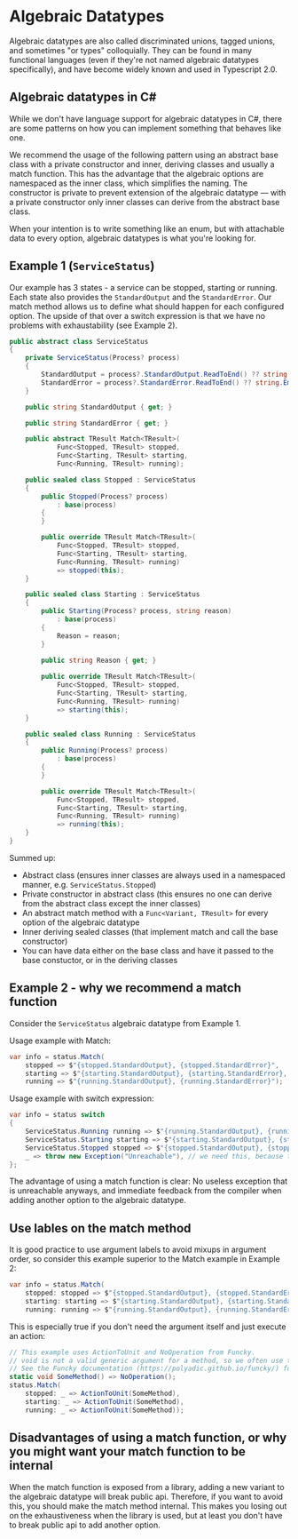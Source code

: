 # Algebraic Datatypes

Algebraic datatypes are also called discriminated unions, tagged unions, and sometimes "or types" colloquially. 
They can be found in many functional languages (even if they're not named algebraic datatypes specifically), and have become widely known and used in Typescript 2.0.

## Algebraic datatypes in C#

While we don't have language support for algebraic datatypes in C#, there are some patterns on how you can implement something that behaves like one.

We recommend the usage of the following pattern using an abstract base class with a private constructor and inner, deriving classes and usually a match function.
This has the advantage that the algebraic options are namespaced as the inner class, which simplifies the naming.
The constructor is private to prevent extension of the algebraic datatype — with a private constructor only inner classes can derive from the abstract base class.


When your intention is to write something like an enum, but with attachable data to every option, algebraic datatypes is what you're looking for.

## Example 1 (`ServiceStatus`)

Our example has 3 states - a service can be stopped, starting or running. Each state also provides the `StandardOutput` and the `StandardError`.
Our match method allows us to define what should happen for each configured option.
The upside of that over a switch expression is that we have no problems with exhaustability (see Example 2).

```csharp
public abstract class ServiceStatus
{
    private ServiceStatus(Process? process)
    {
        StandardOutput = process?.StandardOutput.ReadToEnd() ?? string.Empty;
        StandardError = process?.StandardError.ReadToEnd() ?? string.Empty;
    }

    public string StandardOutput { get; }

    public string StandardError { get; }

    public abstract TResult Match<TResult>(
            Func<Stopped, TResult> stopped,
            Func<Starting, TResult> starting,
            Func<Running, TResult> running);

    public sealed class Stopped : ServiceStatus
    {
        public Stopped(Process? process)
            : base(process)
        {
        }

        public override TResult Match<TResult>(
            Func<Stopped, TResult> stopped,
            Func<Starting, TResult> starting,
            Func<Running, TResult> running)
            => stopped(this);
    }

    public sealed class Starting : ServiceStatus
    {
        public Starting(Process? process, string reason)
            : base(process)
        {
            Reason = reason;
        }
		
		public string Reason { get; }

        public override TResult Match<TResult>(
            Func<Stopped, TResult> stopped,
            Func<Starting, TResult> starting,
            Func<Running, TResult> running)
            => starting(this);
    }

    public sealed class Running : ServiceStatus
    {
        public Running(Process? process)
            : base(process)
        {
        }

        public override TResult Match<TResult>(
            Func<Stopped, TResult> stopped,
            Func<Starting, TResult> starting,
            Func<Running, TResult> running)
            => running(this);
    }
}
```

Summed up:
- Abstract class (ensures inner classes are always used in a namespaced manner, e.g. `ServiceStatus.Stopped`)
- Private constructor in abstract class (this ensures no one can derive from the abstract class except the inner classes)
- An abstract match method with a `Func<Variant, TResult>` for every option of the algebraic datatype
- Inner deriving sealed classes (that implement match and call the base constructor)
- You can have data either on the base class and have it passed to the base constuctor, or in the deriving classes

## Example 2 - why we recommend a match function

Consider the `ServiceStatus` algebraic datatype from Example 1.

Usage example with Match:

```csharp
var info = status.Match(
	stopped => $"{stopped.StandardOutput}, {stopped.StandardError}",
	starting => $"{starting.StandardOutput}, {starting.StandardError}, {starting.Reason}",
	running => $"{running.StandardOutput}, {running.StandardError}");
```

Usage example with switch expression:

```csharp
var info = status switch
{
    ServiceStatus.Running running => $"{running.StandardOutput}, {running.StandardError}",
    ServiceStatus.Starting starting => $"{starting.StandardOutput}, {starting.StandardError}, {starting.Reason}",
    ServiceStatus.Stopped stopped => $"{stopped.StandardOutput}, {stopped.StandardError}",
    _ => throw new Exception("Unreachable"), // we need this, because the compiler doesn't know there's only 3 types
};
```

The advantage of using a match function is clear: 
No useless exception that is unreachable anyways, and immediate feedback from the compiler when adding another option to the algebraic datatype.

## Use lables on the match method

It is good practice to use argument labels to avoid mixups in argument order, so consider this example superior to the Match example in Example 2:

```csharp
var info = status.Match(
	stopped: stopped => $"{stopped.StandardOutput}, {stopped.StandardError}",
	starting: starting => $"{starting.StandardOutput}, {starting.StandardError}, {starting.Reason}",
	running: running => $"{running.StandardOutput}, {running.StandardError}");
```

This is especially true if you don't need the argument itself and just execute an action:

```csharp
// This example uses ActionToUnit and NoOperation from Funcky.
// void is not a valid generic argument for a method, so we often use the Unit type for some of these use cases.
// See the Funcky documentation (https://polyadic.github.io/funcky/) for more information on the Unit type.
static void SomeMethod() => NoOperation();
status.Match(
	stopped: _ => ActionToUnit(SomeMethod),
	starting: _ => ActionToUnit(SomeMethod),
	running: _ => ActionToUnit(SomeMethod));
```

## Disadvantages of using a match function, or why you might want your match function to be internal

When the match function is exposed from a library, adding a new variant to the algebraic datatype will break public api. 
Therefore, if you want to avoid this, you should make the match method internal. 
This makes you losing out on the exhaustiveness when the library is used, but at least you don't have to break public api to add another option.
